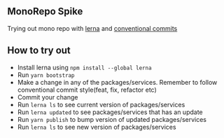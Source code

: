 ## MonoRepo Spike
Trying out mono repo with [lerna](https://github.com/lerna/lerna) and [conventional commits](https://conventionalcommits.org/)

## How to try out
- Install lerna using `npm install --global lerna`
- Run `yarn bootstrap`
- Make a change in any of the packages/services. Remember to follow conventional commit style(feat, fix, refactor etc)
- Commit your change
- Run `lerna ls` to see current version of packages/services
- Run `lerna updated` to see packages/services that has an update
- Run `yarn publish` to bump version of updated packages/services
- Run `lerna ls` to see new version of packages/services

